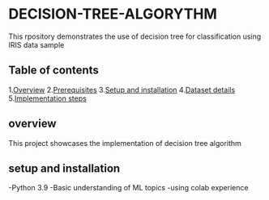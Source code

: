 # DECISION-TREE-ALGORYTHM
This rpository demonstrates the use of decision tree for classification using IRIS data sample
## Table of contents
1.[Overview](#overview)
2.[Prerequisites](#prerequisite)
3.[Setup and installation](#setup_and_instalation)
4.[Dataset details](#dataset_details)
5.[Implementation steps](#implementation_steps)


## overview
This project showcases the implementation of decision tree algorithm

## setup and installation

-Python 3.9
-Basic understanding of ML topics
-using colab experience

